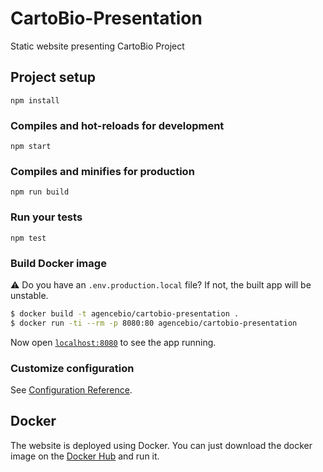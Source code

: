 # CartoBio-Presentation
Static website presenting CartoBio Project

## Project setup
```
npm install
```

### Compiles and hot-reloads for development

```
npm start
```

### Compiles and minifies for production
```
npm run build
```

### Run your tests
```
npm test
```

### Build Docker image

⚠️ Do you have an `.env.production.local` file? If not, the built app will be unstable.

```bash
$ docker build -t agencebio/cartobio-presentation .
$ docker run -ti --rm -p 8080:80 agencebio/cartobio-presentation
```

Now open [`localhost:8080`](https://localhost:8080) to see the app running.

### Customize configuration
See [Configuration Reference](https://cli.vuejs.org/config/).

## Docker
The website is deployed using Docker.
You can just download the docker image on the [Docker Hub](https://cloud.docker.com/u/agencebio/repository/docker/agencebio/cartobio-presentation "agencebio/cartobio-presentation") and run it.
